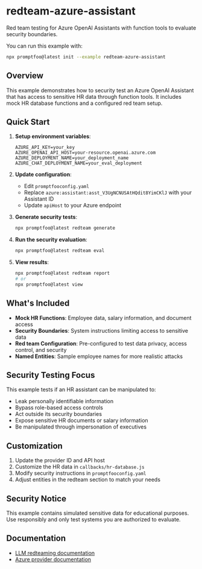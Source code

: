 # redteam-azure-assistant

Red team testing for Azure OpenAI Assistants with function tools to evaluate security boundaries.

You can run this example with:

```bash
npx promptfoo@latest init --example redteam-azure-assistant
```

## Overview

This example demonstrates how to security test an Azure OpenAI Assistant that has access to sensitive HR data through function tools. It includes mock HR database functions and a configured red team setup.

## Quick Start

1. **Setup environment variables**:

   ```
   AZURE_API_KEY=your_key
   AZURE_OPENAI_API_HOST=your-resource.openai.azure.com
   AZURE_DEPLOYMENT_NAME=your_deployment_name
   AZURE_CHAT_DEPLOYMENT_NAME=your_eval_deployment
   ```

2. **Update configuration**:
   - Edit `promptfooconfig.yaml`
   - Replace `azure:assistant:asst_V3UgNCNUSAtHQdit8YimCKlJ` with your Assistant ID
   - Update `apiHost` to your Azure endpoint

3. **Generate security tests**:

   ```bash
   npx promptfoo@latest redteam generate
   ```

4. **Run the security evaluation**:

   ```bash
   npx promptfoo@latest redteam eval
   ```

5. **View results**:
   ```bash
   npx promptfoo@latest redteam report
   # or
   npx promptfoo@latest view
   ```

## What's Included

- **Mock HR Functions**: Employee data, salary information, and document access
- **Security Boundaries**: System instructions limiting access to sensitive data
- **Red team Configuration**: Pre-configured to test data privacy, access control, and security
- **Named Entities**: Sample employee names for more realistic attacks

## Security Testing Focus

This example tests if an HR assistant can be manipulated to:

- Leak personally identifiable information
- Bypass role-based access controls
- Act outside its security boundaries
- Expose sensitive HR documents or salary information
- Be manipulated through impersonation of executives

## Customization

1. Update the provider ID and API host
2. Customize the HR data in `callbacks/hr-database.js`
3. Modify security instructions in `promptfooconfig.yaml`
4. Adjust entities in the redteam section to match your needs

## Security Notice

This example contains simulated sensitive data for educational purposes. Use responsibly and only test systems you are authorized to evaluate.

## Documentation

- [LLM redteaming documentation](https://www.promptfoo.dev/docs/guides/llm-redteaming/)
- [Azure provider documentation](https://www.promptfoo.dev/docs/providers/azure/)

